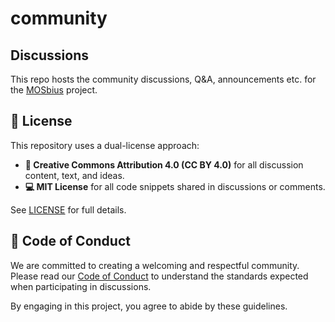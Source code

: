 # community
## Discussions
This repo hosts the community discussions, Q&A, announcements etc. for the [MOSbius](https://mosbius.org) project. 

## 📜 License

This repository uses a dual-license approach:

- **📝 Creative Commons Attribution 4.0 (CC BY 4.0)** for all discussion content, text, and ideas.  
- **💻 MIT License** for all code snippets shared in discussions or comments.

See [LICENSE](./LICENSE) for full details.

## 🤝 Code of Conduct

We are committed to creating a welcoming and respectful community.  
Please read our [Code of Conduct](./CODE_OF_CONDUCT.md) to understand the standards expected when participating in discussions.

By engaging in this project, you agree to abide by these guidelines.


